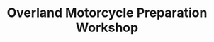 ---
title: "Overland Motorcycle Preparation Workshop"
url: /brecon/overland-motorcycle-preparation-workshop/
shop: motorcycle
---